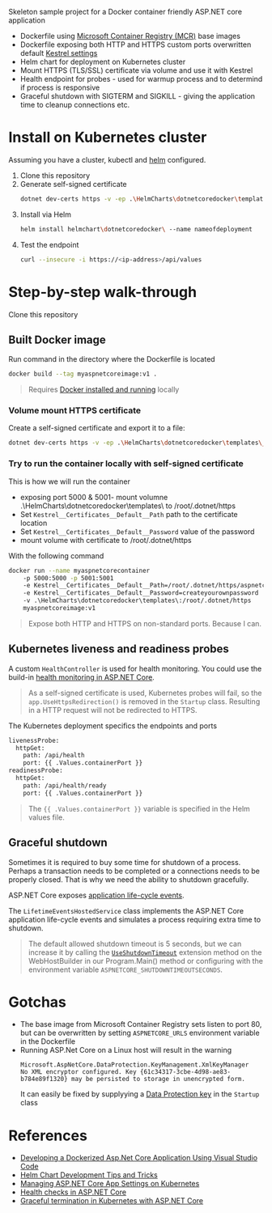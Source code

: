 Skeleton sample project for a Docker container friendly ASP.NET core application
 - Dockerfile using [Microsoft Container Registry (MCR)](https://azure.microsoft.com/en-us/blog/microsoft-syndicates-container-catalog/) base images
 - Dockerfile exposing both HTTP and HTTPS custom ports overwritten default [Kestrel settings](https://docs.microsoft.com/en-us/aspnet/core/fundamentals/servers/kestrel?view=aspnetcore-2.2)
 - Helm chart for deployment on Kubernetes cluster
 - Mount HTTPS (TLS/SSL) certificate via volume and use it with Kestrel
 - Health endpoint for probes - used for warmup process and to determind if process is responsive
 - Graceful shutdown with SIGTERM and SIGKILL - giving the application time to cleanup connections etc.

# Install on Kubernetes cluster
Assuming you have a cluster, kubectl and [helm](https://helm.sh) configured.

1. Clone this repository
2. Generate self-signed certificate
    ```bash
    dotnet dev-certs https -v -ep .\HelmCharts\dotnetcoredocker\templates\_aspnetcore-cert.pfx -p createyourownpassword
    ```
3. Install via Helm
    ```bash
    helm install helmchart\dotnetcoredocker\ --name nameofdeployment
    ```
4. Test the endpoint
    ```bash
    curl --insecure -i https://<ip-address>/api/values
    ```

# Step-by-step walk-through
Clone this repository
## Built Docker image
Run command in the directory where the Dockerfile is located
```bash
docker build --tag myaspnetcoreimage:v1 .
```

> Requires [Docker installed and running](https://docs.docker.com/install/) locally

### Volume mount HTTPS certificate
Create a self-signed certificate and export it to a file:

```bash
dotnet dev-certs https -v -ep .\HelmCharts\dotnetcoredocker\templates\_aspnetcore-cert.pfx -p createyourownpassword
```

### Try to run the container locally with self-signed certificate

This is how we will run the container 
- exposing port 5000 & 5001- mount volumne .\HelmCharts\dotnetcoredocker\templates\ to /root/.dotnet/https
- Set `Kestrel__Certificates__Default__Path` path to the certificate location
- Set `Kestrel__Certificates__Default__Password` value of the password
- mount volume with certificate to /root/.dotnet/https

With the following command
```bash
docker run --name myaspnetcorecontainer
    -p 5000:5000 -p 5001:5001 
    -e Kestrel__Certificates__Default__Path=/root/.dotnet/https/aspnetcore-cert.pfx
    -e Kestrel__Certificates__Default__Password=createyourownpassword 
    -v .\HelmCharts\dotnetcoredocker\templates\:/root/.dotnet/https 
    myaspnetcoreimage:v1
``` 
> Expose both HTTP and HTTPS on non-standard ports. Because I can.

## Kubernetes liveness and readiness probes
A custom `HealthController` is used for health monitoring. You could use the build-in [health monitoring in ASP.NET Core](https://docs.microsoft.com/en-us/aspnet/core/host-and-deploy/health-checks?view=aspnetcore-2.2).

>As a self-signed certificate is used, Kubernetes probes will fail, so the `app.UseHttpsRedirection()` is removed in the `Startup` class. Resulting in a HTTP request will not be redirected to HTTPS.

The Kubernetes deployment specifics the endpoints and ports
```dockerfile
livenessProbe:
  httpGet:
    path: /api/health
    port: {{ .Values.containerPort }} 
readinessProbe:
  httpGet:
    path: /api/health/ready
    port: {{ .Values.containerPort }}
```
> The `{{ .Values.containerPort }}` variable is specified in the Helm values file.

## Graceful shutdown
Sometimes it is required to buy some time for shutdown of a process. Perhaps a transaction needs to be completed or a connections needs to be properly closed. That is why we need the ability to shutdown gracefully.

ASP.NET Core exposes [application life-cycle events](https://docs.microsoft.com/en-us/aspnet/core/fundamentals/host/generic-host?view=aspnetcore-2.2#iapplicationlifetime-interface).

The `LifetimeEventsHostedService` class implements the ASP.NET Core application life-cycle events and simulates a process requiring extra time to shutdown.

> The default allowed shutdown timeout is 5 seconds, but we can increase it by calling the [`UseShutdownTimeout`](https://docs.microsoft.com/en-us/aspnet/core/fundamentals/host/web-host?view=aspnetcore-2.2#shutdown-timeout) extension method on the WebHostBuilder in our Program.Main() method or configuring with the environment variable `ASPNETCORE_SHUTDOWNTIMEOUTSECONDS`.




# Gotchas
- The base image from Microsoft Container Registry sets listen to port 80, but can be overwritten by setting `ASPNETCORE_URLS` environment variable in the Dockerfile
- Running ASP.Net Core on a Linux host will result in the warning 
    ```
    Microsoft.AspNetCore.DataProtection.KeyManagement.XmlKeyManager 
    No XML encryptor configured. Key {61c34317-3cbe-4d98-ae83-b784e89f1320} may be persisted to storage in unencrypted form.
    ```
  It can easily be fixed by supplyying a [Data Protection key](https://docs.microsoft.com/en-us/aspnet/core/security/data-protection/configuration/overview?view=aspnetcore-2.2) in the `Startup` class

# References
 - [Developing a Dockerized Asp.Net Core Application Using Visual Studio Code](https://medium.com/@waelkdouh/developing-a-dockerized-asp-net-core-application-using-visual-studio-code-6ccfc59d6f6)
 - [Helm Chart Development Tips and Tricks](https://github.com/helm/helm/blob/master/docs/charts_tips_and_tricks.md)
 - [Managing ASP.NET Core App Settings on Kubernetes](https://anthonychu.ca/post/aspnet-core-appsettings-secrets-kubernetes/)
 - [Health checks in ASP.NET Core](https://docs.microsoft.com/en-us/aspnet/core/host-and-deploy/health-checks?view=aspnetcore-2.2)
 - [Graceful termination in Kubernetes with ASP.NET Core](https://blog.markvincze.com/graceful-termination-in-kubernetes-with-asp-net-core/#comment-4509101865)